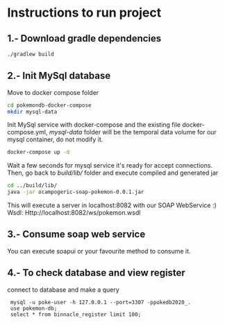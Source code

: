 # Instructions to run project

## 1.- Download gradle dependencies
```bash
./gradlew build
```

## 2.- Init MySql database
Move to docker compose folder
```bash
cd pokemondb-docker-compose
mkdir mysql-data
```
Init MySql service with docker-compose and the existing file docker-compose.yml, _mysql-data_ folder will be the temporal data volume for our mysql container, do not modify it.
```bash
docker-compose up -d
```
Wait a few seconds for mysql service it's ready for accept connections.
Then, go back to _build/lib/_ folder and execute compiled and generated jar
```bash
cd ../build/lib/
java -jar ocampogeric-soap-pokemon-0.0.1.jar
```

This will execute a server in localhost:8082 with our SOAP WebService :)
Wsdl: Http://localhost:8082/ws/pokemon.wsdl

## 3.- Consume soap web service
You can execute soapui or your favourite method to consume it.

## 4.- To check database and view register
connect to database and make a query
```
 mysql -u poke-user -h 127.0.0.1 --port=3307 -ppokedb2020_.
 use pokemon-db;
 select * from binnacle_register limit 100;
```
